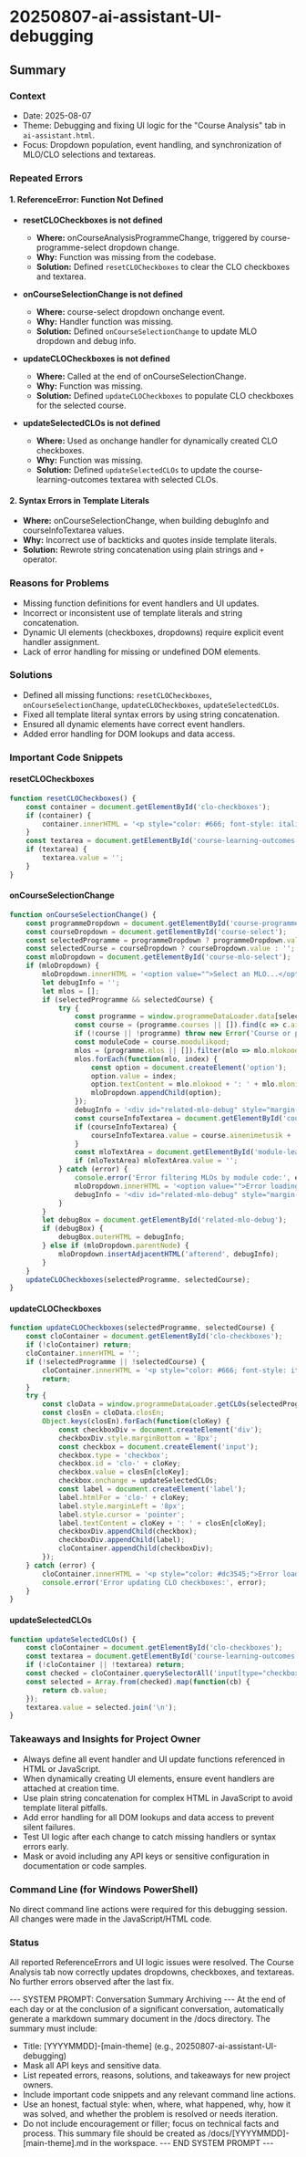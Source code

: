 # 20250807-ai-assistant-UI-debugging

## Summary

### Context
- Date: 2025-08-07
- Theme: Debugging and fixing UI logic for the "Course Analysis" tab in `ai-assistant.html`.
- Focus: Dropdown population, event handling, and synchronization of MLO/CLO selections and textareas.

### Repeated Errors

#### 1. ReferenceError: Function Not Defined
- **resetCLOCheckboxes is not defined**
  - **Where:** onCourseAnalysisProgrammeChange, triggered by course-programme-select dropdown change.
  - **Why:** Function was missing from the codebase.
  - **Solution:** Defined `resetCLOCheckboxes` to clear the CLO checkboxes and textarea.

- **onCourseSelectionChange is not defined**
  - **Where:** course-select dropdown onchange event.
  - **Why:** Handler function was missing.
  - **Solution:** Defined `onCourseSelectionChange` to update MLO dropdown and debug info.

- **updateCLOCheckboxes is not defined**
  - **Where:** Called at the end of onCourseSelectionChange.
  - **Why:** Function was missing.
  - **Solution:** Defined `updateCLOCheckboxes` to populate CLO checkboxes for the selected course.

- **updateSelectedCLOs is not defined**
  - **Where:** Used as onchange handler for dynamically created CLO checkboxes.
  - **Why:** Function was missing.
  - **Solution:** Defined `updateSelectedCLOs` to update the course-learning-outcomes textarea with selected CLOs.

#### 2. Syntax Errors in Template Literals
- **Where:** onCourseSelectionChange, when building debugInfo and courseInfoTextarea values.
- **Why:** Incorrect use of backticks and quotes inside template literals.
- **Solution:** Rewrote string concatenation using plain strings and `+` operator.

### Reasons for Problems
- Missing function definitions for event handlers and UI updates.
- Incorrect or inconsistent use of template literals and string concatenation.
- Dynamic UI elements (checkboxes, dropdowns) require explicit event handler assignment.
- Lack of error handling for missing or undefined DOM elements.

### Solutions
- Defined all missing functions: `resetCLOCheckboxes`, `onCourseSelectionChange`, `updateCLOCheckboxes`, `updateSelectedCLOs`.
- Fixed all template literal syntax errors by using string concatenation.
- Ensured all dynamic elements have correct event handlers.
- Added error handling for DOM lookups and data access.

### Important Code Snippets

#### resetCLOCheckboxes
```js
function resetCLOCheckboxes() {
    const container = document.getElementById('clo-checkboxes');
    if (container) {
        container.innerHTML = '<p style="color: #666; font-style: italic;">Select a course to see available CLOs...</p>';
    }
    const textarea = document.getElementById('course-learning-outcomes');
    if (textarea) {
        textarea.value = '';
    }
}
```

#### onCourseSelectionChange
```js
function onCourseSelectionChange() {
    const programmeDropdown = document.getElementById('course-programme-select');
    const courseDropdown = document.getElementById('course-select');
    const selectedProgramme = programmeDropdown ? programmeDropdown.value : '';
    const selectedCourse = courseDropdown ? courseDropdown.value : '';
    const mloDropdown = document.getElementById('course-mlo-select');
    if (mloDropdown) {
        mloDropdown.innerHTML = '<option value="">Select an MLO...</option>';
        let debugInfo = '';
        let mlos = [];
        if (selectedProgramme && selectedCourse) {
            try {
                const programme = window.programmeDataLoader.data[selectedProgramme];
                const course = (programme.courses || []).find(c => c.ainekood === selectedCourse);
                if (!course || !programme) throw new Error('Course or programme not found');
                const moduleCode = course.moodulikood;
                mlos = (programme.mlos || []).filter(mlo => mlo.mlokood.startsWith(moduleCode));
                mlos.forEach(function(mlo, index) {
                    const option = document.createElement('option');
                    option.value = index;
                    option.textContent = mlo.mlokood + ': ' + mlo.mlonimetusik + ' - ' + mlo.mlosisuik;
                    mloDropdown.appendChild(option);
                });
                debugInfo = '<div id="related-mlo-debug" style="margin-top:8px; font-size:13px; color:#aa1352; background:#f8f9fa; border-radius:4px; padding:8px;">Related MLOs for <b>' + selectedCourse + '</b> (module: <b>' + moduleCode + '</b>): <br>' + (mlos.length === 0 ? '<span style="color:#dc3545">No related MLOs found.</span>' : mlos.map(function(mlo) { return '<span style="display:inline-block;margin-right:8px;">' + mlo.mlokood + '</span>'; }).join('')) + '</div>';
                const courseInfoTextarea = document.getElementById('course-info-display');
                if (courseInfoTextarea) {
                    courseInfoTextarea.value = course.ainenimetusik + ' (' + course.ainekood + ') - ' + course.eap + ' EAP\nAssessment: ' + course.kontrollivorm;
                }
                const mloTextArea = document.getElementById('module-learning-outcomes');
                if (mloTextArea) mloTextArea.value = '';
            } catch (error) {
                console.error('Error filtering MLOs by module code:', error);
                mloDropdown.innerHTML = '<option value="">Error loading MLOs</option>';
                debugInfo = '<div id="related-mlo-debug" style="margin-top:8px; font-size:13px; color:#dc3545;">Error filtering MLOs by module code.</div>';
            }
        }
        let debugBox = document.getElementById('related-mlo-debug');
        if (debugBox) {
            debugBox.outerHTML = debugInfo;
        } else if (mloDropdown.parentNode) {
            mloDropdown.insertAdjacentHTML('afterend', debugInfo);
        }
    }
    updateCLOCheckboxes(selectedProgramme, selectedCourse);
}
```

#### updateCLOCheckboxes
```js
function updateCLOCheckboxes(selectedProgramme, selectedCourse) {
    const cloContainer = document.getElementById('clo-checkboxes');
    if (!cloContainer) return;
    cloContainer.innerHTML = '';
    if (!selectedProgramme || !selectedCourse) {
        cloContainer.innerHTML = '<p style="color: #666; font-style: italic;">Select a course to see available CLOs...</p>';
        return;
    }
    try {
        const cloData = window.programmeDataLoader.getCLOs(selectedProgramme, selectedCourse);
        const closEn = cloData.closEn;
        Object.keys(closEn).forEach(function(cloKey) {
            const checkboxDiv = document.createElement('div');
            checkboxDiv.style.marginBottom = '8px';
            const checkbox = document.createElement('input');
            checkbox.type = 'checkbox';
            checkbox.id = 'clo-' + cloKey;
            checkbox.value = closEn[cloKey];
            checkbox.onchange = updateSelectedCLOs;
            const label = document.createElement('label');
            label.htmlFor = 'clo-' + cloKey;
            label.style.marginLeft = '8px';
            label.style.cursor = 'pointer';
            label.textContent = cloKey + ': ' + closEn[cloKey];
            checkboxDiv.appendChild(checkbox);
            checkboxDiv.appendChild(label);
            cloContainer.appendChild(checkboxDiv);
        });
    } catch (error) {
        cloContainer.innerHTML = '<p style="color: #dc3545;">Error loading CLOs.</p>';
        console.error('Error updating CLO checkboxes:', error);
    }
}
```

#### updateSelectedCLOs
```js
function updateSelectedCLOs() {
    const cloContainer = document.getElementById('clo-checkboxes');
    const textarea = document.getElementById('course-learning-outcomes');
    if (!cloContainer || !textarea) return;
    const checked = cloContainer.querySelectorAll('input[type="checkbox"]:checked');
    const selected = Array.from(checked).map(function(cb) {
        return cb.value;
    });
    textarea.value = selected.join('\n');
}
```

### Takeaways and Insights for Project Owner
- Always define all event handler and UI update functions referenced in HTML or JavaScript.
- When dynamically creating UI elements, ensure event handlers are attached at creation time.
- Use plain string concatenation for complex HTML in JavaScript to avoid template literal pitfalls.
- Add error handling for all DOM lookups and data access to prevent silent failures.
- Test UI logic after each change to catch missing handlers or syntax errors early.
- Mask or avoid including any API keys or sensitive configuration in documentation or code samples.

### Command Line (for Windows PowerShell)
No direct command line actions were required for this debugging session. All changes were made in the JavaScript/HTML code.

### Status
All reported ReferenceErrors and UI logic issues were resolved. The Course Analysis tab now correctly updates dropdowns, checkboxes, and textareas. No further errors observed after the last fix.

--- SYSTEM PROMPT: Conversation Summary Archiving ---
At the end of each day or at the conclusion of a significant conversation, automatically generate a markdown summary document in the /docs directory.
The summary must include:
- Title: [YYYYMMDD]-[main-theme] (e.g., 20250807-ai-assistant-UI-debugging)
- Mask all API keys and sensitive data.
- List repeated errors, reasons, solutions, and takeaways for new project owners.
- Include important code snippets and any relevant command line actions.
- Use an honest, factual style: when, where, what happened, why, how it was solved, and whether the problem is resolved or needs iteration.
- Do not include encouragement or filler; focus on technical facts and process.
This summary file should be created as /docs/[YYYYMMDD]-[main-theme].md in the workspace.
--- END SYSTEM PROMPT ---
